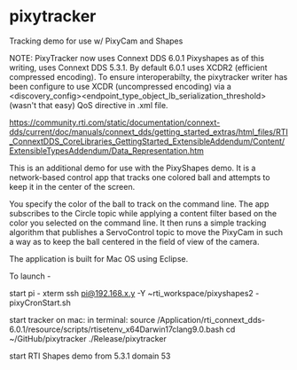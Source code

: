 # pixytracker
Tracking demo for use w/ PixyCam and Shapes

NOTE: PixyTracker now uses Connext DDS 6.0.1  Pixyshapes as of this writing, uses Connext DDS 5.3.1. By default 6.0.1 uses XCDR2 (efficient compressed encoding). To ensure interoperabilty, the pixytracker writer has been configure to use XCDR (uncompressed encoding) via a <discovery_config><endpoint_type_object_lb_serialization_threshold>(wasn't that easy) QoS directive in .xml file.

https://community.rti.com/static/documentation/connext-dds/current/doc/manuals/connext_dds/getting_started_extras/html_files/RTI_ConnextDDS_CoreLibraries_GettingStarted_ExtensibleAddendum/Content/ExtensibleTypesAddendum/Data_Representation.htm


This is an additional demo for use with the PixyShapes demo.  It is a network-based control app that tracks one colored ball and attempts to keep it in the center of the screen.

You specify the color of the ball to track on the command line.  The app subscribes to the Circle topic while applying a content filter based on the color you selected on the command line.  It then runs a simple tracking algorithm that publishes a ServoControl topic to move the PixyCam in such a way as to keep the ball centered in the field of view of the camera.

The application is built for Mac OS using Eclipse.

To launch -

start pi - xterm ssh pi@192.168.x.y -Y
~rti_workspace/pixyshapes2  - pixyCronStart.sh

start tracker on mac:
in terminal: source /Application/rti_connext_dds-6.0.1/resource/scripts/rtisetenv_x64Darwin17clang9.0.bash
cd ~/GitHub/pixytracker
./Release/pixytracker


start RTI Shapes demo from 5.3.1 domain 53


